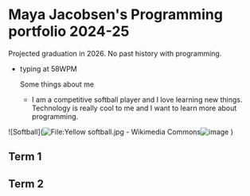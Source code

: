 # Maya Jacobsen's Programming portfolio 2024-25
Projected graduation in 2026. No past history with programming. 
- typing at 58WPM

  Some things about me
  + I am a competitive softball player and I love learning new things. Technology is really cool to me and I want to learn more about programming.

![Softball](<img src="https://encrypted-tbn0.gstatic.com/images?q=tbn:ANd9GcTaMfk9Hu5IdzsXoO4DvRAagRuKuJ20zYVZKjbc_mSbQe3QMQpU8mFUZ--HRNu6ONt5WVI:https://upload.wikimedia.org/wikipedia/commons/6/6f/Yellow_softball.jpg&amp;usqp=CAU" alt="File:Yellow softball.jpg - Wikimedia Commons"/>![image](https://github.com/user-attachments/assets/fdd40655-acdf-4d2f-90ae-664e8fc881b8)
)

## Term 1

## Term 2
